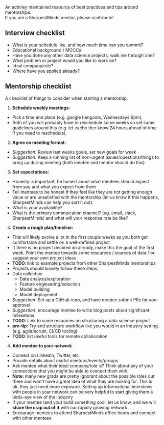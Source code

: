 An activley maintained resource of best practices and tips around mentorships.  
If you are a SharpestMinds mentor, please contribute!

## Interview checklist
 - What is your schedule like, and how much time can you commit?
 - Educational background / MOOCs
 - Have you done any other data science projects, walk me through one?
 - What problem or project would you like to work on?
 - Ideal company/role?
 - Where have you applied already?

## Mentorship checklist
A checklist of things to consider when starting a mentorship:

1. **Schedule weekly meetings:**
 - Pick a time and place (e.g. google hangouts, Wednesdays 6pm).
 - Both of you will probably have to reschedule some weeks so set some guidelines around this (e.g. let eacho ther know 24 hours ahead of time if you need to reschedule).
2. **Agree on meeting format:**
 - *Suggestion:* Review last weeks goals, set new goals for week
 - *Suggestion:* Keep a running list of non-urgent issues/questions/things to bring up during meeting (both mentee and mentor should do this)
3. **Set expectations:**
 - Honesty is important, be honest about what mentees should expect from you and what you expect from them
 - Tell mentees to be honest if they feel like they are not getting enough value or are unsatisfied with the mentorship (let us know if this happens, SharpestMinds can help you sort it out).
 - What is your availability?
 - What is the primary commuication channel? (eg. email, slack, SharpestMinds) and what will your response rate be like?
4. **Create a rough plan/timeline:**
 - This will likely evolve a lot in the first couple weeks as you both get comfortable and settle on a well-defined project
 - If there is no project decided on already, make this the goal of the first week. Point the mentee towards some resources / sources of data / or suggest your own project ideas
 - **TODO**: link to example projects from other SharpestMinds mentorships
 - Projects should loosely follow these steps:
 - Data collection
	- Data analysis/exploration
	- Feature engineering/selection
	- Model building
	- Model deployment
 - *Suggestion*: Set up a GitHub repo, and have mentee submit PRs for your approval
 - *Suggestion*: encourage mentee to write blog posts about significant milesetons
 - **TODO**: Link to some resources on structuring a data science project
 - **pro-tip:** Try and structure workflow like you would in an industry setting. (e.g. agile/scrum, CI/CD tooling)
 - **TODO**: list useful tools for remote collaboration
4. **Add mentee to your network**
 - Connect on LinkedIn, Twitter, etc
 - Provide details about useful meetups/events/groups
 - Ask mentee what their ideal company/role is? Think about any of your connections that you might be able to connect them with.
 - **Note:** many new grads are pretty ignorant about the possible roles out there and won't have a great idea of what they are looking for. This is ok, they just need more exposure. Setting up informational interviews with people in your network can be very helpful to start giving them a birds-eye view of the industry
 - If your mentee (and you) build something cool, let us know, and we will **share the crap out of it** with our rapidly growing network
 - Encourage mentees to attend SharpestMinds office hours and connect with other mentees
